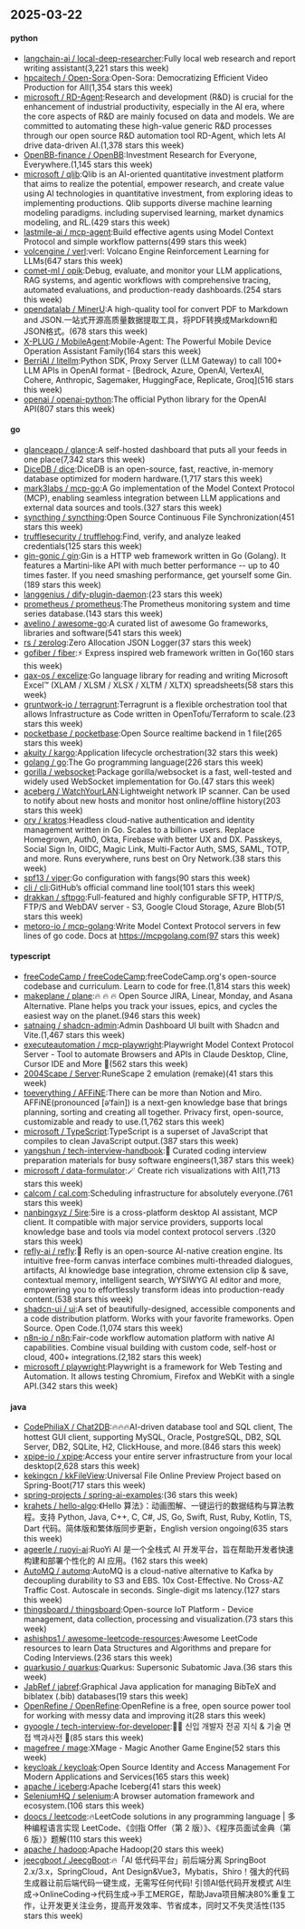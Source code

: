 ## 2025-03-22

#### python
* [langchain-ai / local-deep-researcher](https://github.com/langchain-ai/local-deep-researcher):Fully local web research and report writing assistant(3,221 stars this week)
* [hpcaitech / Open-Sora](https://github.com/hpcaitech/Open-Sora):Open-Sora: Democratizing Efficient Video Production for All(1,354 stars this week)
* [microsoft / RD-Agent](https://github.com/microsoft/RD-Agent):Research and development (R&D) is crucial for the enhancement of industrial productivity, especially in the AI era, where the core aspects of R&D are mainly focused on data and models. We are committed to automating these high-value generic R&D processes through our open source R&D automation tool RD-Agent, which lets AI drive data-driven AI.(1,378 stars this week)
* [OpenBB-finance / OpenBB](https://github.com/OpenBB-finance/OpenBB):Investment Research for Everyone, Everywhere.(1,145 stars this week)
* [microsoft / qlib](https://github.com/microsoft/qlib):Qlib is an AI-oriented quantitative investment platform that aims to realize the potential, empower research, and create value using AI technologies in quantitative investment, from exploring ideas to implementing productions. Qlib supports diverse machine learning modeling paradigms. including supervised learning, market dynamics modeling, and RL.(429 stars this week)
* [lastmile-ai / mcp-agent](https://github.com/lastmile-ai/mcp-agent):Build effective agents using Model Context Protocol and simple workflow patterns(499 stars this week)
* [volcengine / verl](https://github.com/volcengine/verl):verl: Volcano Engine Reinforcement Learning for LLMs(647 stars this week)
* [comet-ml / opik](https://github.com/comet-ml/opik):Debug, evaluate, and monitor your LLM applications, RAG systems, and agentic workflows with comprehensive tracing, automated evaluations, and production-ready dashboards.(254 stars this week)
* [opendatalab / MinerU](https://github.com/opendatalab/MinerU):A high-quality tool for convert PDF to Markdown and JSON.一站式开源高质量数据提取工具，将PDF转换成Markdown和JSON格式。(678 stars this week)
* [X-PLUG / MobileAgent](https://github.com/X-PLUG/MobileAgent):Mobile-Agent: The Powerful Mobile Device Operation Assistant Family(164 stars this week)
* [BerriAI / litellm](https://github.com/BerriAI/litellm):Python SDK, Proxy Server (LLM Gateway) to call 100+ LLM APIs in OpenAI format - [Bedrock, Azure, OpenAI, VertexAI, Cohere, Anthropic, Sagemaker, HuggingFace, Replicate, Groq](516 stars this week)
* [openai / openai-python](https://github.com/openai/openai-python):The official Python library for the OpenAI API(807 stars this week)

#### go
* [glanceapp / glance](https://github.com/glanceapp/glance):A self-hosted dashboard that puts all your feeds in one place(7,342 stars this week)
* [DiceDB / dice](https://github.com/DiceDB/dice):DiceDB is an open-source, fast, reactive, in-memory database optimized for modern hardware.(1,717 stars this week)
* [mark3labs / mcp-go](https://github.com/mark3labs/mcp-go):A Go implementation of the Model Context Protocol (MCP), enabling seamless integration between LLM applications and external data sources and tools.(327 stars this week)
* [syncthing / syncthing](https://github.com/syncthing/syncthing):Open Source Continuous File Synchronization(451 stars this week)
* [trufflesecurity / trufflehog](https://github.com/trufflesecurity/trufflehog):Find, verify, and analyze leaked credentials(125 stars this week)
* [gin-gonic / gin](https://github.com/gin-gonic/gin):Gin is a HTTP web framework written in Go (Golang). It features a Martini-like API with much better performance -- up to 40 times faster. If you need smashing performance, get yourself some Gin.(189 stars this week)
* [langgenius / dify-plugin-daemon](https://github.com/langgenius/dify-plugin-daemon):(23 stars this week)
* [prometheus / prometheus](https://github.com/prometheus/prometheus):The Prometheus monitoring system and time series database.(143 stars this week)
* [avelino / awesome-go](https://github.com/avelino/awesome-go):A curated list of awesome Go frameworks, libraries and software(541 stars this week)
* [rs / zerolog](https://github.com/rs/zerolog):Zero Allocation JSON Logger(37 stars this week)
* [gofiber / fiber](https://github.com/gofiber/fiber):⚡️ Express inspired web framework written in Go(160 stars this week)
* [qax-os / excelize](https://github.com/qax-os/excelize):Go language library for reading and writing Microsoft Excel™ (XLAM / XLSM / XLSX / XLTM / XLTX) spreadsheets(58 stars this week)
* [gruntwork-io / terragrunt](https://github.com/gruntwork-io/terragrunt):Terragrunt is a flexible orchestration tool that allows Infrastructure as Code written in OpenTofu/Terraform to scale.(23 stars this week)
* [pocketbase / pocketbase](https://github.com/pocketbase/pocketbase):Open Source realtime backend in 1 file(265 stars this week)
* [akuity / kargo](https://github.com/akuity/kargo):Application lifecycle orchestration(32 stars this week)
* [golang / go](https://github.com/golang/go):The Go programming language(226 stars this week)
* [gorilla / websocket](https://github.com/gorilla/websocket):Package gorilla/websocket is a fast, well-tested and widely used WebSocket implementation for Go.(47 stars this week)
* [aceberg / WatchYourLAN](https://github.com/aceberg/WatchYourLAN):Lightweight network IP scanner. Can be used to notify about new hosts and monitor host online/offline history(203 stars this week)
* [ory / kratos](https://github.com/ory/kratos):Headless cloud-native authentication and identity management written in Go. Scales to a billion+ users. Replace Homegrown, Auth0, Okta, Firebase with better UX and DX. Passkeys, Social Sign In, OIDC, Magic Link, Multi-Factor Auth, SMS, SAML, TOTP, and more. Runs everywhere, runs best on Ory Network.(38 stars this week)
* [spf13 / viper](https://github.com/spf13/viper):Go configuration with fangs(90 stars this week)
* [cli / cli](https://github.com/cli/cli):GitHub’s official command line tool(101 stars this week)
* [drakkan / sftpgo](https://github.com/drakkan/sftpgo):Full-featured and highly configurable SFTP, HTTP/S, FTP/S and WebDAV server - S3, Google Cloud Storage, Azure Blob(51 stars this week)
* [metoro-io / mcp-golang](https://github.com/metoro-io/mcp-golang):Write Model Context Protocol servers in few lines of go code. Docs at https://mcpgolang.com(97 stars this week)

#### typescript
* [freeCodeCamp / freeCodeCamp](https://github.com/freeCodeCamp/freeCodeCamp):freeCodeCamp.org's open-source codebase and curriculum. Learn to code for free.(1,814 stars this week)
* [makeplane / plane](https://github.com/makeplane/plane):🔥 🔥 🔥 Open Source JIRA, Linear, Monday, and Asana Alternative. Plane helps you track your issues, epics, and cycles the easiest way on the planet.(946 stars this week)
* [satnaing / shadcn-admin](https://github.com/satnaing/shadcn-admin):Admin Dashboard UI built with Shadcn and Vite.(1,467 stars this week)
* [executeautomation / mcp-playwright](https://github.com/executeautomation/mcp-playwright):Playwright Model Context Protocol Server - Tool to automate Browsers and APIs in Claude Desktop, Cline, Cursor IDE and More 🔌(562 stars this week)
* [2004Scape / Server](https://github.com/2004Scape/Server):RuneScape 2 emulation (remake)(41 stars this week)
* [toeverything / AFFiNE](https://github.com/toeverything/AFFiNE):There can be more than Notion and Miro. AFFiNE(pronounced [ə‘fain]) is a next-gen knowledge base that brings planning, sorting and creating all together. Privacy first, open-source, customizable and ready to use.(1,762 stars this week)
* [microsoft / TypeScript](https://github.com/microsoft/TypeScript):TypeScript is a superset of JavaScript that compiles to clean JavaScript output.(387 stars this week)
* [yangshun / tech-interview-handbook](https://github.com/yangshun/tech-interview-handbook):💯 Curated coding interview preparation materials for busy software engineers(1,387 stars this week)
* [microsoft / data-formulator](https://github.com/microsoft/data-formulator):🪄 Create rich visualizations with AI(1,713 stars this week)
* [calcom / cal.com](https://github.com/calcom/cal.com):Scheduling infrastructure for absolutely everyone.(761 stars this week)
* [nanbingxyz / 5ire](https://github.com/nanbingxyz/5ire):5ire is a cross-platform desktop AI assistant, MCP client. It compatible with major service providers, supports local knowledge base and tools via model context protocol servers .(320 stars this week)
* [refly-ai / refly](https://github.com/refly-ai/refly):🎨 Refly is an open-source AI-native creation engine. Its intuitive free-form canvas interface combines multi-threaded dialogues, artifacts, AI knowledge base integration, chrome extension clip & save, contextual memory, intelligent search, WYSIWYG AI editor and more, empowering you to effortlessly transform ideas into production-ready content.(538 stars this week)
* [shadcn-ui / ui](https://github.com/shadcn-ui/ui):A set of beautifully-designed, accessible components and a code distribution platform. Works with your favorite frameworks. Open Source. Open Code.(1,074 stars this week)
* [n8n-io / n8n](https://github.com/n8n-io/n8n):Fair-code workflow automation platform with native AI capabilities. Combine visual building with custom code, self-host or cloud, 400+ integrations.(2,182 stars this week)
* [microsoft / playwright](https://github.com/microsoft/playwright):Playwright is a framework for Web Testing and Automation. It allows testing Chromium, Firefox and WebKit with a single API.(342 stars this week)

#### java
* [CodePhiliaX / Chat2DB](https://github.com/CodePhiliaX/Chat2DB):🔥🔥🔥AI-driven database tool and SQL client, The hottest GUI client, supporting MySQL, Oracle, PostgreSQL, DB2, SQL Server, DB2, SQLite, H2, ClickHouse, and more.(846 stars this week)
* [xpipe-io / xpipe](https://github.com/xpipe-io/xpipe):Access your entire server infrastructure from your local desktop(2,628 stars this week)
* [kekingcn / kkFileView](https://github.com/kekingcn/kkFileView):Universal File Online Preview Project based on Spring-Boot(717 stars this week)
* [spring-projects / spring-ai-examples](https://github.com/spring-projects/spring-ai-examples):(36 stars this week)
* [krahets / hello-algo](https://github.com/krahets/hello-algo):《Hello 算法》：动画图解、一键运行的数据结构与算法教程。支持 Python, Java, C++, C, C#, JS, Go, Swift, Rust, Ruby, Kotlin, TS, Dart 代码。简体版和繁体版同步更新，English version ongoing(635 stars this week)
* [ageerle / ruoyi-ai](https://github.com/ageerle/ruoyi-ai):RuoYi AI 是一个全栈式 AI 开发平台，旨在帮助开发者快速构建和部署个性化的 AI 应用。(162 stars this week)
* [AutoMQ / automq](https://github.com/AutoMQ/automq):AutoMQ is a cloud-native alternative to Kafka by decoupling durability to S3 and EBS. 10x Cost-Effective. No Cross-AZ Traffic Cost. Autoscale in seconds. Single-digit ms latency.(127 stars this week)
* [thingsboard / thingsboard](https://github.com/thingsboard/thingsboard):Open-source IoT Platform - Device management, data collection, processing and visualization.(73 stars this week)
* [ashishps1 / awesome-leetcode-resources](https://github.com/ashishps1/awesome-leetcode-resources):Awesome LeetCode resources to learn Data Structures and Algorithms and prepare for Coding Interviews.(236 stars this week)
* [quarkusio / quarkus](https://github.com/quarkusio/quarkus):Quarkus: Supersonic Subatomic Java.(36 stars this week)
* [JabRef / jabref](https://github.com/JabRef/jabref):Graphical Java application for managing BibTeX and biblatex (.bib) databases(19 stars this week)
* [OpenRefine / OpenRefine](https://github.com/OpenRefine/OpenRefine):OpenRefine is a free, open source power tool for working with messy data and improving it(28 stars this week)
* [gyoogle / tech-interview-for-developer](https://github.com/gyoogle/tech-interview-for-developer):👶🏻 신입 개발자 전공 지식 & 기술 면접 백과사전 📖(85 stars this week)
* [magefree / mage](https://github.com/magefree/mage):XMage - Magic Another Game Engine(52 stars this week)
* [keycloak / keycloak](https://github.com/keycloak/keycloak):Open Source Identity and Access Management For Modern Applications and Services(165 stars this week)
* [apache / iceberg](https://github.com/apache/iceberg):Apache Iceberg(41 stars this week)
* [SeleniumHQ / selenium](https://github.com/SeleniumHQ/selenium):A browser automation framework and ecosystem.(106 stars this week)
* [doocs / leetcode](https://github.com/doocs/leetcode):🔥LeetCode solutions in any programming language | 多种编程语言实现 LeetCode、《剑指 Offer（第 2 版）》、《程序员面试金典（第 6 版）》题解(110 stars this week)
* [apache / hadoop](https://github.com/apache/hadoop):Apache Hadoop(20 stars this week)
* [jeecgboot / JeecgBoot](https://github.com/jeecgboot/JeecgBoot):🔥「AI 低代码平台」前后端分离 SpringBoot 2.x/3.x，SpringCloud，Ant Design&Vue3，Mybatis，Shiro！强大的代码生成器让前后端代码一键生成，无需写任何代码! 引领AI低代码开发模式 AI生成->OnlineCoding->代码生成->手工MERGE，帮助Java项目解决80%重复工作，让开发更关注业务，提高开发效率、节省成本，同时又不失灵活性(135 stars this week)

